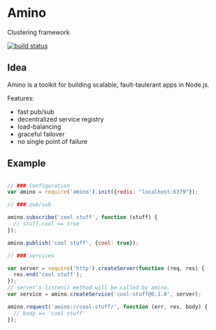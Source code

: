 Amino
=====

Clustering framework

[![build status](https://secure.travis-ci.org/cantina/amino.png)](http://travis-ci.org/cantina/amino)

Idea
----

Amino is a toolkit for building scalable, fault-taulerant apps in Node.js.

Features:

  - fast pub/sub
  - decentralized service registry
  - load-balancing
  - graceful failover
  - no single point of failure

Example
-------

```javascript

// ### Configuration
var amino = require('amino').init({redis: "localhost:6379"});

// ### pub/sub

amino.subscribe('cool stuff', function (stuff) {
  // stuff.cool == true
});

amino.publish('cool stuff', {cool: true});

// ### services

var server = require('http').createServer(function (req, res) {
  res.end('cool stuff');
});
// server's listen() method will be called by amino.
var service = amino.createService('cool-stuff@0.1.0', server);

amino.request('amino://cool-stuff/', function (err, res, body) {
  // body == 'cool stuff'
});

```